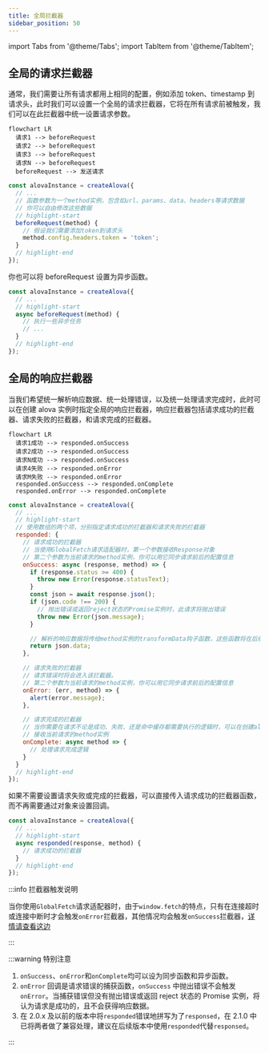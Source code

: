 ```yaml
---
title: 全局拦截器
sidebar_position: 50
---
```


import Tabs from '@theme/Tabs';
import TabItem from '@theme/TabItem';

## 全局的请求拦截器

通常，我们需要让所有请求都用上相同的配置，例如添加 token、timestamp 到请求头，此时我们可以设置一个全局的请求拦截器，它将在所有请求前被触发，我们可以在此拦截器中统一设置请求参数。

```mermaid
flowchart LR
  请求1 --> beforeRequest
  请求2 --> beforeRequest
  请求3 --> beforeRequest
  请求N --> beforeRequest
  beforeRequest --> 发送请求
```

```javascript
const alovaInstance = createAlova({
  // ...
  // 函数参数为一个method实例，包含如url、params、data、headers等请求数据
  // 你可以自由修改这些数据
  // highlight-start
  beforeRequest(method) {
    // 假设我们需要添加token到请求头
    method.config.headers.token = 'token';
  }
  // highlight-end
});
```

你也可以将 beforeRequest 设置为异步函数。

```javascript
const alovaInstance = createAlova({
  // ...
  // highlight-start
  async beforeRequest(method) {
    // 执行一些异步任务
    // ...
  }
  // highlight-end
});
```

## 全局的响应拦截器

当我们希望统一解析响应数据、统一处理错误，以及统一处理请求完成时，此时可以在创建 alova 实例时指定全局的响应拦截器，响应拦截器包括请求成功的拦截器、请求失败的拦截器，和请求完成的拦截器。

```mermaid
flowchart LR
  请求1成功 --> responded.onSuccess
  请求2成功 --> responded.onSuccess
  请求N成功 --> responded.onSuccess
  请求4失败 --> responded.onError
  请求M失败 --> responded.onError
  responded.onSuccess --> responded.onComplete
  responded.onError --> responded.onComplete
```

```javascript
const alovaInstance = createAlova({
  // ...
  // highlight-start
  // 使用数组的两个项，分别指定请求成功的拦截器和请求失败的拦截器
  responded: {
    // 请求成功的拦截器
    // 当使用GlobalFetch请求适配器时，第一个参数接收Response对象
    // 第二个参数为当前请求的method实例，你可以用它同步请求前后的配置信息
    onSuccess: async (response, method) => {
      if (response.status >= 400) {
        throw new Error(response.statusText);
      }
      const json = await response.json();
      if (json.code !== 200) {
        // 抛出错误或返回reject状态的Promise实例时，此请求将抛出错误
        throw new Error(json.message);
      }

      // 解析的响应数据将传给method实例的transformData钩子函数，这些函数将在后续讲解
      return json.data;
    },

    // 请求失败的拦截器
    // 请求错误时将会进入该拦截器。
    // 第二个参数为当前请求的method实例，你可以用它同步请求前后的配置信息
    onError: (err, method) => {
      alert(error.message);
    },

    // 请求完成的拦截器
    // 当你需要在请求不论是成功、失败、还是命中缓存都需要执行的逻辑时，可以在创建alova实例时指定全局的`onComplete`拦截器，例如关闭请求 loading 状态。
    // 接收当前请求的method实例
    onComplete: async method => {
      // 处理请求完成逻辑
    }
  }
  // highlight-end
});
```

如果不需要设置请求失败或完成的拦截器，可以直接传入请求成功的拦截器函数，而不再需要通过对象来设置回调。

```javascript
const alovaInstance = createAlova({
  // ...
  // highlight-start
  async responded(response, method) {
    // 请求成功的拦截器
  }
  // highlight-end
});
```

:::info 拦截器触发说明

当你使用`GlobalFetch`请求适配器时，由于`window.fetch`的特点，只有在连接超时或连接中断时才会触发`onError`拦截器，其他情况均会触发`onSuccess`拦截器，[详情请查看这边](https://developer.mozilla.org/docs/Web/API/fetch)

:::

:::warning 特别注意

1. `onSuccess`、`onError`和`onComplete`均可以设为同步函数和异步函数。
2. `onError` 回调是请求错误的捕获函数，`onSuccess` 中抛出错误不会触发 `onError`。当捕获错误但没有抛出错误或返回 reject 状态的 Promise 实例，将认为请求是成功的，且不会获得响应数据。
3. 在 2.0.x 及以前的版本中将`responded`错误地拼写为了`responsed`，在 2.1.0 中已将两者做了兼容处理，建议在后续版本中使用`responded`代替`responsed`。

:::
